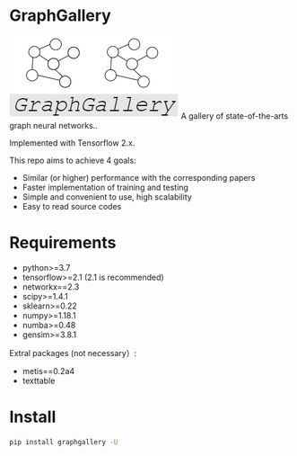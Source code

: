 # GraphGallery
![GraphGallery](./graphgallery.png)
A gallery of state-of-the-arts graph neural networks.. 

Implemented with Tensorflow 2.x.

This repo aims to achieve 4 goals:
+ Similar (or higher) performance with the corresponding papers
+ Faster implementation of training and testing
+ Simple and convenient to use, high scalability
+ Easy to read source codes

# Requirements

+ python>=3.7
+ tensorflow>=2.1 (2.1 is recommended)
+ networkx==2.3
+ scipy>=1.4.1
+ sklearn>=0.22
+ numpy>=1.18.1
+ numba>=0.48
+ gensim>=3.8.1

Extral packages (not necessary）:

+ metis==0.2a4
+ texttable

# Install
```bash
pip install graphgallery -U
```


